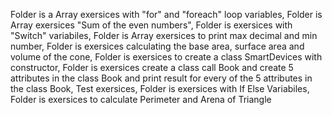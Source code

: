 Folder is a Array exersices with "for" and "foreach" loop variables, 
Folder is Array exersices "Sum of the even numbers", 
Folder is exersices with "Switch" variabiles, 
Folder is Array exersices to print  max decimal and min number, 
Folder is exersices calculating the base area, surface area and volume of the cone, 
Folder is exersices to create a class SmartDevices with constructor, 
Folder is exersices create a class call Book and create 5 attributes in the class Book and print result for every of the 5 attributes in the class Book, 
Test exersices, 
Folder is exersices with If Else Variabiles, 
Folder is exersices to calculate Perimeter and Arena of Triangle



